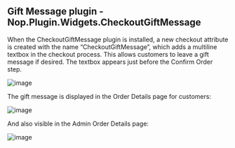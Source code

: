 ## Gift Message plugin - Nop.Plugin.Widgets.CheckoutGiftMessage

When the CheckoutGiftMessage plugin is installed, a new checkout attribute is created
with the name “CheckoutGiftMessage”, which adds a multiline textbox in the checkout
process. This allows customers to leave a gift message if desired.
The textbox appears just before the Confirm Order step.

![image](https://github.com/user-attachments/assets/03e7de76-7c12-4e5f-8f93-4e3410668a6f)

The gift message is displayed in the Order Details page for customers:

![image](https://github.com/user-attachments/assets/1c2d5045-da26-42fa-8cf9-b0eb149382d1)

And also visible in the Admin Order Details page:

![image](https://github.com/user-attachments/assets/7860fb39-187d-4dea-89b9-55210642e12b)

